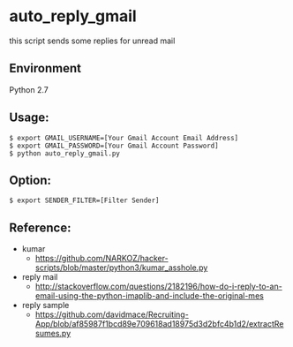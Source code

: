 # auto_reply_gmail

this script sends some replies for unread mail

## Environment

Python 2.7

## Usage:

```
$ export GMAIL_USERNAME=[Your Gmail Account Email Address]
$ export GMAIL_PASSWORD=[Your Gmail Account Password]
$ python auto_reply_gmail.py
```

## Option:

```
$ export SENDER_FILTER=[Filter Sender]
```

## Reference:

- kumar
    - https://github.com/NARKOZ/hacker-scripts/blob/master/python3/kumar_asshole.py
- reply mail
    - http://stackoverflow.com/questions/2182196/how-do-i-reply-to-an-email-using-the-python-imaplib-and-include-the-original-mes
- reply sample
    - https://github.com/davidmace/Recruiting-App/blob/af85987f1bcd89e709618ad18975d3d2bfc4b1d2/extractResumes.py